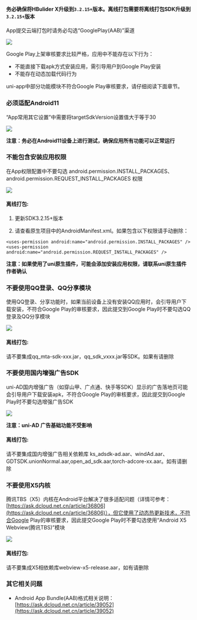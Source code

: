 
#### 务必确保将HBulider X升级到`3.2.15+`版本。离线打包需要将离线打包SDK升级到`3.2.15+`版本

App提交云端打包时请务必勾选“GooglePlay(AAB)”渠道

![](https://dcloud-img.oss-cn-hangzhou.aliyuncs.com/uni-app/doc/app/android/googleplay/channel.png)

Google Play上架审核要求比较严格，应用中不能存在以下行为：
- 不能直接下载apk方式安装应用，需引导用户到Google Play安装
- 不能存在动态加载代码行为

uni-app中部分功能模块不符合Google Play审核要求，请仔细阅读下面章节。

### 必须适配Android11

“App常用其它设置”中需要将targetSdkVersion设置值大于等于30

![](https://dcloud-img.oss-cn-hangzhou.aliyuncs.com/uni-app/doc/app/android/googleplay/targetsdkversion.png)

**注意：务必在Android11设备上进行测试，确保应用所有功能可以正常运行**


### 不能包含安装应用权限
在App权限配置中不要勾选 android.permission.INSTALL_PACKAGES、android.permission.REQUEST_INSTALL_PACKAGES 权限

![](https://dcloud-img.oss-cn-hangzhou.aliyuncs.com/uni-app/doc/app/android/googleplay/permission-install.png)

#### 离线打包:

1. 更新SDK3.2.15+版本

2. 请查看原生项目中的AndroidManifest.xml。如果包含以下权限请手动删除：

```
<uses-permission android:name="android.permission.INSTALL_PACKAGES" />
<uses-permission android:name="android.permission.REQUEST_INSTALL_PACKAGES" />
```

**注意：如果使用了uni原生插件，可能会添加安装应用权限，请联系uni原生插件作者确认**

### 不要使用QQ登录、QQ分享模块
使用QQ登录、分享功能时，如果当前设备上没有安装QQ应用时，会引导用户下载安装，不符合Google Play的审核要求，因此提交到Google Play时不要勾选QQ登录及QQ分享模块

![](https://dcloud-img.oss-cn-hangzhou.aliyuncs.com/uni-app/doc/app/android/googleplay/qq.png)

#### 离线打包:

请不要集成qq_mta-sdk-xxx.jar，qq_sdk_vxxx.jar等SDK。如果有请删除

### 不要使用国内增强广告SDK
uni-AD国内增强广告（如穿山甲、广点通、快手等SDK）显示的广告落地页可能会引导用户下载安装apk，不符合Google Play的审核要求，因此提交到Google Play时不要勾选增强广告SDK

![](https://dcloud-img.oss-cn-hangzhou.aliyuncs.com/uni-app/doc/app/android/googleplay/ad.png)

**注意：uni-AD 广告基础功能不受影响**

#### 离线打包:

请不要集成国内增强广告相关依赖库 ks_adsdk-ad.aar、windAd.aar、GDTSDK.unionNormal.aar,open_ad_sdk.aar,torch-adcore-xx.aar。如有请删除

### 不要使用X5内核
腾讯TBS（X5）内核在Android平台解决了很多适配问题（详情可参考：[https://ask.dcloud.net.cn/article/36806](https://ask.dcloud.net.cn/article/36806)），但它使用了动态热更新技术，不符合Google Play的审核要求，因此提交Google Play时不要勾选使用“Android X5 Webview(腾讯TBS)”模块

![](https://dcloud-img.oss-cn-hangzhou.aliyuncs.com/uni-app/doc/app/android/googleplay/x5.png)

#### 离线打包:

请不要集成X5相依赖库webview-x5-release.aar，如有请删除

### 其它相关问题
- Android App Bundle(AAB)格式相关说明：[https://ask.dcloud.net.cn/article/39052](https://ask.dcloud.net.cn/article/39052)